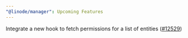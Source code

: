 ```yaml
---
"@linode/manager": Upcoming Features
---
```


Integrate a new hook to fetch permissions for a list of entities  ([#12529](https://github.com/linode/manager/pull/12529))
